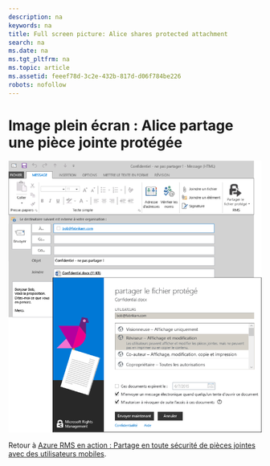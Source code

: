 ```yaml
---
description: na
keywords: na
title: Full screen picture: Alice shares protected attachment
search: na
ms.date: na
ms.tgt_pltfrm: na
ms.topic: article
ms.assetid: feeef78d-3c2e-432b-817d-d06f784be226
robots: nofollow
---
```

# Image plein &#233;cran&#160;: Alice partage une pi&#232;ce jointe prot&#233;g&#233;e
![](../Image/AzRMS_StoryboardEmaill1.PNG)

Retour à [Azure RMS en action : Partage en toute sécurité de pièces jointes avec des utilisateurs mobiles](http://technet.microsoft.com/library/jj585026.aspx).

